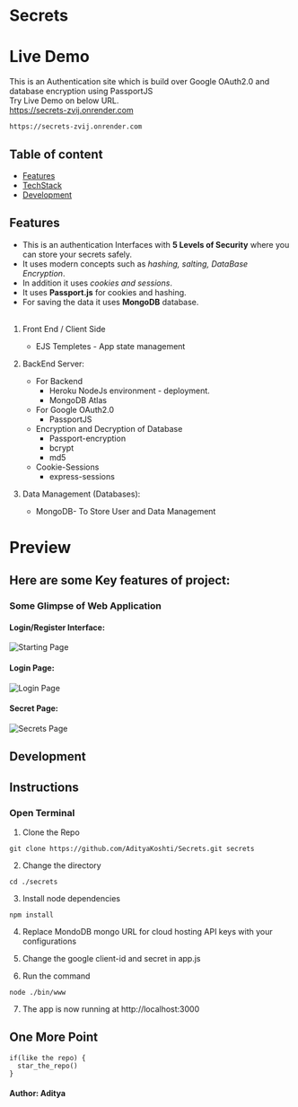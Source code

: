 # Secrets

# Live Demo
This is an Authentication site which is build over Google OAuth2.0 and database encryption using PassportJS<br>
Try Live Demo on below URL.<br>
https://secrets-zvij.onrender.com
```
https://secrets-zvij.onrender.com
```

## Table of content
  - [Features](#features)
  - [TechStack](#techstack)
  - [Development](#development)
  
## Features
* This is an authentication Interfaces with ****5 Levels of Security**** where you can store your secrets safely.
* It uses modern concepts such as _hashing, salting, DataBase Encryption_.
* In addition it uses _cookies and sessions_.
* It uses **Passport.js** for cookies and hashing.
* For saving the data it uses ****MongoDB**** database.
<br></br>
1. Front End / Client Side
   - EJS Templetes - App state management

2. BackEnd Server:
    - For Backend
      - Heroku NodeJs environment - deployment.
      - MongoDB Atlas
    - For Google OAuth2.0
      - PassportJS
    - Encryption and Decryption of Database
      - Passport-encryption
      - bcrypt
      - md5
    - Cookie-Sessions
      - express-sessions

3. Data Management (Databases): 
    - MongoDB- To Store User and Data Management


# Preview

## Here are some Key features of project:
### Some Glimpse of Web Application
#### Login/Register Interface:
![Starting Page](https://drive.google.com/uc?export=view&id=1rZrnodwKfzUEf8K0cIuy9av3630Q0R4S)

#### Login Page:
![Login Page](https://drive.google.com/uc?export=view&id=1OcUf5AR8jWnfZuwIB0z0IMGR7IEUKhcp)

#### Secret Page:
![Secrets Page](https://drive.google.com/uc?export=view&id=1TTzTC2rIWUDTD0S4JwXBbaPcc8xmiX9M)




  
## Development

## Instructions

### Open Terminal
1. Clone the Repo
````
git clone https://github.com/AdityaKoshti/Secrets.git secrets
```` 
2. Change the directory

```
cd ./secrets
```

3. Install node dependencies 
```
npm install
```

4. Replace MondoDB mongo URL for cloud hosting API keys with your configurations
5. Change the google client-id and secret in app.js

8. Run the command
```
node ./bin/www
```
7. The app is now running at http://localhost:3000 


## One More Point
```
if(like the repo) {
  star_the_repo()
}
```


#### Author: Aditya
